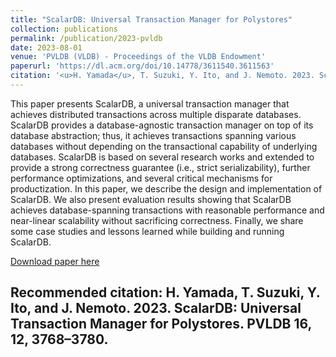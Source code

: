 ```yaml
---
title: "ScalarDB: Universal Transaction Manager for Polystores"
collection: publications
permalink: /publication/2023-pvldb
date: 2023-08-01
venue: 'PVLDB (VLDB) - Proceedings of the VLDB Endowment'
paperurl: 'https://dl.acm.org/doi/10.14778/3611540.3611563'
citation: '<u>H. Yamada</u>, T. Suzuki, Y. Ito, and J. Nemoto. 2023. ScalarDB: Universal Transaction Manager for Polystores. PVLDB 16, 12, 3768–3780.'
---
```

This paper presents ScalarDB, a universal transaction manager that achieves distributed transactions across multiple disparate databases. ScalarDB provides a database-agnostic transaction manager on top of its database abstraction; thus, it achieves transactions spanning various databases without depending on the transactional capability of underlying databases. ScalarDB is based on several research works and extended to provide a strong correctness guarantee (i.e., strict serializability), further performance optimizations, and several critical mechanisms for productization. In this paper, we describe the design and implementation of ScalarDB. We also present evaluation results showing that ScalarDB achieves database-spanning transactions with reasonable performance and near-linear scalability without sacrificing correctness. Finally, we share some case studies and lessons learned while building and running ScalarDB.

[Download paper here](https://dl.acm.org/doi/10.14778/3611540.3611563)

Recommended citation: H. Yamada, T. Suzuki, Y. Ito, and J. Nemoto. 2023. ScalarDB: Universal Transaction Manager for Polystores. PVLDB 16, 12, 3768–3780.
---

